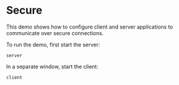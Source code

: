 # Secure

This demo shows how to configure client and server applications to communicate over
secure connections.

To run the demo, first start the server:

```shell
server
```

In a separate window, start the client:

```shell
client
```
